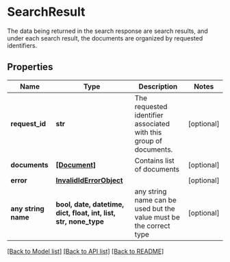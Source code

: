 # SearchResult

The data being returned in the search response are search results, and under each search result, the documents are organized by requested identifiers. 

## Properties
Name | Type | Description | Notes
------------ | ------------- | ------------- | -------------
**request_id** | **str** | The requested identifier associated with this group of documents. | [optional] 
**documents** | [**[Document]**](Document.md) | Contains list of documents | [optional] 
**error** | [**InvalidIdErrorObject**](InvalidIdErrorObject.md) |  | [optional] 
**any string name** | **bool, date, datetime, dict, float, int, list, str, none_type** | any string name can be used but the value must be the correct type | [optional]

[[Back to Model list]](../README.md#documentation-for-models) [[Back to API list]](../README.md#documentation-for-api-endpoints) [[Back to README]](../README.md)


